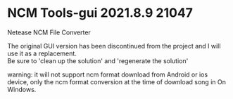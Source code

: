 # NCM Tools-gui 2021.8.9 21047
Netease NCM File Converter

The original GUI version has been discontinued from the project and I will use it as a replacement.  
Be sure to 'clean up the solution' and 'regenerate the solution'  

warning: it will not support ncm format download from Android or ios device, only the ncm format conversion at the time of download song in On Windows.
